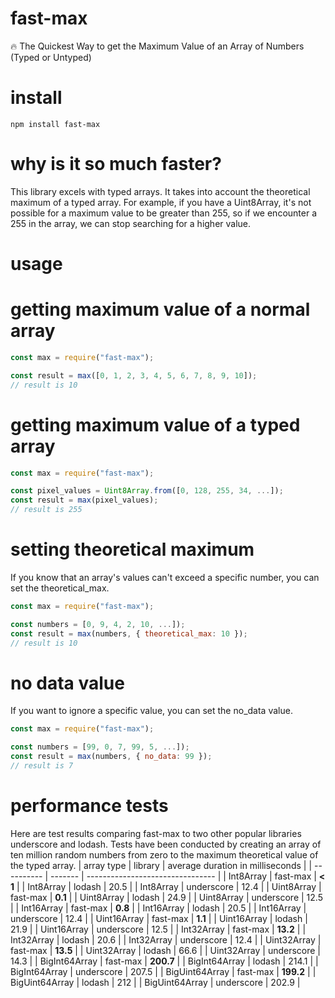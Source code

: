 # fast-max
:fire: The Quickest Way to get the Maximum Value of an Array of Numbers (Typed or Untyped)

# install
```
npm install fast-max
```

# why is it so much faster?
This library excels with typed arrays.  It takes into account the theoretical maximum of a typed array.
For example, if you have a  Uint8Array, it's not possible for a maximum value to be greater than 255,
so if we encounter a 255 in the array, we can stop searching for a higher value.

# usage
# getting maximum value of a normal array
```javascript
const max = require("fast-max");

const result = max([0, 1, 2, 3, 4, 5, 6, 7, 8, 9, 10]);
// result is 10
```

# getting maximum value of a typed array
```javascript
const max = require("fast-max");

const pixel_values = Uint8Array.from([0, 128, 255, 34, ...]);
const result = max(pixel_values);
// result is 255
```

# setting theoretical maximum
If you know that an array's values can't exceed a specific number,
you can set the theoretical_max.
```javascript
const max = require("fast-max");

const numbers = [0, 9, 4, 2, 10, ...]);
const result = max(numbers, { theoretical_max: 10 });
// result is 10
```

# no data value
If you want to ignore a specific value, you can set the no_data value.
```javascript
const max = require("fast-max");

const numbers = [99, 0, 7, 99, 5, ...]);
const result = max(numbers, { no_data: 99 });
// result is 7
```

# performance tests
Here are test results comparing fast-max to two other popular libraries underscore and lodash.
Tests have been conducted by creating an array of ten million random numbers from zero to the maximum
theoretical value of the typed array.
| array type | library | average duration in milliseconds |
| ---------- | ------- | -------------------------------- |
| Int8Array | fast-max | **< 1** | 
| Int8Array | lodash | 20.5 | 
| Int8Array | underscore | 12.4 | 
| Uint8Array | fast-max | **0.1** | 
| Uint8Array | lodash | 24.9 | 
| Uint8Array | underscore | 12.5 | 
| Int16Array | fast-max | **0.8** | 
| Int16Array | lodash | 20.5 | 
| Int16Array | underscore | 12.4 | 
| Uint16Array | fast-max | **1.1** | 
| Uint16Array | lodash | 21.9 | 
| Uint16Array | underscore | 12.5 | 
| Int32Array | fast-max | **13.2** | 
| Int32Array | lodash | 20.6 | 
| Int32Array | underscore | 12.4 | 
| Uint32Array | fast-max | **13.5** | 
| Uint32Array | lodash | 66.6 | 
| Uint32Array | underscore | 14.3 | 
| BigInt64Array | fast-max | **200.7** | 
| BigInt64Array | lodash | 214.1 | 
| BigInt64Array | underscore | 207.5 | 
| BigUint64Array | fast-max | **199.2** | 
| BigUint64Array | lodash | 212 | 
| BigUint64Array | underscore | 202.9 | 
